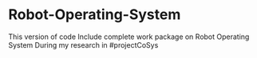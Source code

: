 # Robot-Operating-System
This version of code Include complete work package on Robot Operating System During my research in #projectCoSys
